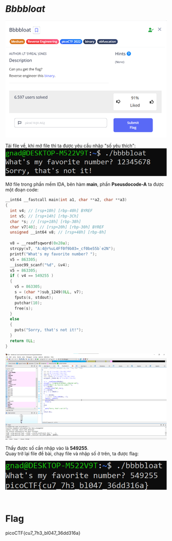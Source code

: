 ***Bbbbloat***
====
![alt text](image.png)

Tải file về, khi mở file thì ta được yêu cầu nhập "số yêu thích":<br>
![alt text](image-1.png)

Mở file trong phần mềm IDA, bên hàm **main**, phần **Pseusdocode-A** ta được một đoạn code:
```c++
__int64 __fastcall main(int a1, char **a2, char **a3)
{
  int v4; // [rsp+10h] [rbp-40h] BYREF
  int v5; // [rsp+14h] [rbp-3Ch]
  char *s; // [rsp+18h] [rbp-38h]
  char v7[40]; // [rsp+20h] [rbp-30h] BYREF
  unsigned __int64 v8; // [rsp+48h] [rbp-8h]

  v8 = __readfsqword(0x28u);
  strcpy(v7, "A:4@r%uL4Ff0f9b03=_cf0be55b`e2N");
  printf("What's my favorite number? ");
  v5 = 863305;
  __isoc99_scanf("%d", &v4);
  v5 = 863305;
  if ( v4 == 549255 )
  {
    v5 = 863305;
    s = (char *)sub_1249(0LL, v7);
    fputs(s, stdout);
    putchar(10);
    free(s);
  }
  else
  {
    puts("Sorry, that's not it!");
  }
  return 0LL;
}
```
![alt text](image-2.png)

Thấy được số cần nhập vào là **549255**.<br>
Quay trở lại file đề bài, chạy file và nhập số ở trên, ta được flag:<br>

![alt text](image-3.png)

<br>

Flag
===
picoCTF{cu7_7h3_bl047_36dd316a}